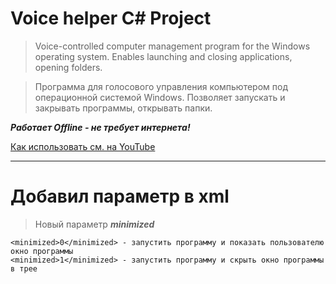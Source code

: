 # Voice helper C# Project

> Voice-controlled computer management program for the Windows operating system. Enables launching and closing applications, opening folders.

> Программа для голосового управления компьютером под операционной системой Windows. Позволяет запускать и закрывать программы, открывать папки.

 ***Работает Offline - не требует интернета!***

[Как использовать см. на YouTube](https://youtu.be/GhmsrFBdQQg?si=CSigJrpOBp8XNLuk)

___

# Добавил параметр в xml

> Новый параметр ***minimized***

    <minimized>0</minimized> - запустить программу и показать пользователю окно программы
    <minimized>1</minimized> - запустить программу и скрыть окно программы в трее
